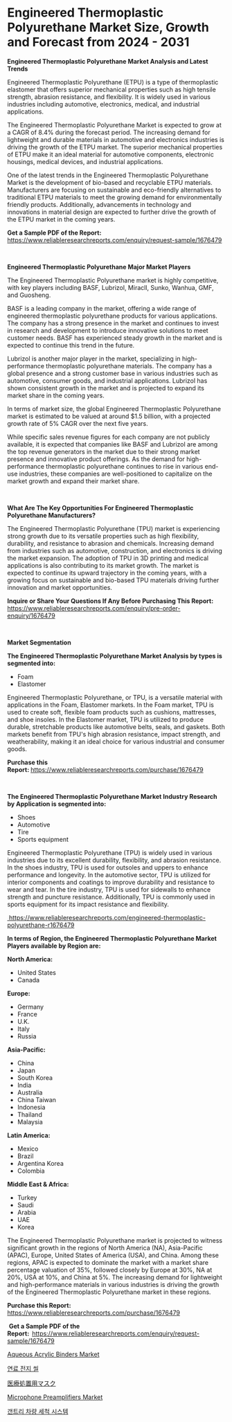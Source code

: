 <p><h1>Engineered Thermoplastic Polyurethane Market Size, Growth and Forecast from 2024 - 2031</h1></p><p><strong>Engineered Thermoplastic Polyurethane Market Analysis and Latest Trends</strong></p>
<p><p>Engineered Thermoplastic Polyurethane (ETPU) is a type of thermoplastic elastomer that offers superior mechanical properties such as high tensile strength, abrasion resistance, and flexibility. It is widely used in various industries including automotive, electronics, medical, and industrial applications.</p><p>The Engineered Thermoplastic Polyurethane Market is expected to grow at a CAGR of 8.4% during the forecast period. The increasing demand for lightweight and durable materials in automotive and electronics industries is driving the growth of the ETPU market. The superior mechanical properties of ETPU make it an ideal material for automotive components, electronic housings, medical devices, and industrial applications.</p><p>One of the latest trends in the Engineered Thermoplastic Polyurethane Market is the development of bio-based and recyclable ETPU materials. Manufacturers are focusing on sustainable and eco-friendly alternatives to traditional ETPU materials to meet the growing demand for environmentally friendly products. Additionally, advancements in technology and innovations in material design are expected to further drive the growth of the ETPU market in the coming years.</p></p>
<p><strong>Get a Sample PDF of the Report:&nbsp;</strong> <a href="https://www.reliableresearchreports.com/enquiry/request-sample/1676479">https://www.reliableresearchreports.com/enquiry/request-sample/1676479</a></p>
<p>&nbsp;</p>
<p><strong>Engineered Thermoplastic Polyurethane Major Market Players</strong></p>
<p><p>The Engineered Thermoplastic Polyurethane market is highly competitive, with key players including BASF, Lubrizol, Miracll, Sunko, Wanhua, GMF, and Guosheng. </p><p>BASF is a leading company in the market, offering a wide range of engineered thermoplastic polyurethane products for various applications. The company has a strong presence in the market and continues to invest in research and development to introduce innovative solutions to meet customer needs. BASF has experienced steady growth in the market and is expected to continue this trend in the future.</p><p>Lubrizol is another major player in the market, specializing in high-performance thermoplastic polyurethane materials. The company has a global presence and a strong customer base in various industries such as automotive, consumer goods, and industrial applications. Lubrizol has shown consistent growth in the market and is projected to expand its market share in the coming years.</p><p>In terms of market size, the global Engineered Thermoplastic Polyurethane market is estimated to be valued at around $1.5 billion, with a projected growth rate of 5% CAGR over the next five years. </p><p>While specific sales revenue figures for each company are not publicly available, it is expected that companies like BASF and Lubrizol are among the top revenue generators in the market due to their strong market presence and innovative product offerings. As the demand for high-performance thermoplastic polyurethane continues to rise in various end-use industries, these companies are well-positioned to capitalize on the market growth and expand their market share.</p></p>
<p>&nbsp;</p>
<p><strong>What Are The Key Opportunities For Engineered Thermoplastic Polyurethane Manufacturers?</strong></p>
<p><p>The Engineered Thermoplastic Polyurethane (TPU) market is experiencing strong growth due to its versatile properties such as high flexibility, durability, and resistance to abrasion and chemicals. Increasing demand from industries such as automotive, construction, and electronics is driving the market expansion. The adoption of TPU in 3D printing and medical applications is also contributing to its market growth. The market is expected to continue its upward trajectory in the coming years, with a growing focus on sustainable and bio-based TPU materials driving further innovation and market opportunities.</p></p>
<p><strong>Inquire or Share Your Questions If Any Before Purchasing This Report:</strong> <a href="https://www.reliableresearchreports.com/enquiry/pre-order-enquiry/1676479">https://www.reliableresearchreports.com/enquiry/pre-order-enquiry/1676479</a></p>
<p>&nbsp;</p>
<p><strong>Market Segmentation</strong></p>
<p><strong>The Engineered Thermoplastic Polyurethane Market Analysis by types is segmented into:</strong></p>
<p><ul><li>Foam</li><li>Elastomer</li></ul></p>
<p><p>Engineered Thermoplastic Polyurethane, or TPU, is a versatile material with applications in the Foam, Elastomer markets. In the Foam market, TPU is used to create soft, flexible foam products such as cushions, mattresses, and shoe insoles. In the Elastomer market, TPU is utilized to produce durable, stretchable products like automotive belts, seals, and gaskets. Both markets benefit from TPU's high abrasion resistance, impact strength, and weatherability, making it an ideal choice for various industrial and consumer goods.</p></p>
<p><strong>Purchase this Report:&nbsp;</strong><a href="https://www.reliableresearchreports.com/purchase/1676479">https://www.reliableresearchreports.com/purchase/1676479</a></p>
<p>&nbsp;</p>
<p><strong>The Engineered Thermoplastic Polyurethane Market Industry Research by Application is segmented into:</strong></p>
<p><ul><li>Shoes</li><li>Automotive</li><li>Tire</li><li>Sports equipment</li></ul></p>
<p><p>Engineered Thermoplastic Polyurethane (TPU) is widely used in various industries due to its excellent durability, flexibility, and abrasion resistance. In the shoes industry, TPU is used for outsoles and uppers to enhance performance and longevity. In the automotive sector, TPU is utilized for interior components and coatings to improve durability and resistance to wear and tear. In the tire industry, TPU is used for sidewalls to enhance strength and puncture resistance. Additionally, TPU is commonly used in sports equipment for its impact resistance and flexibility.</p></p>
<p><a href="https://www.reliableresearchreports.com/engineered-thermoplastic-polyurethane-r1676479">&nbsp;https://www.reliableresearchreports.com/engineered-thermoplastic-polyurethane-r1676479</a></p>
<p><strong>In terms of Region, the Engineered Thermoplastic Polyurethane Market Players available by Region are:</strong></p>
<p>
    <p> <strong> North America: </strong>
        <ul>
            <li>United States</li>
            <li>Canada</li>
        </ul>
        </p> 
    <p> <strong> Europe: </strong>
        <ul>
            <li>Germany</li>
            <li>France</li>
            <li>U.K.</li>
            <li>Italy</li>
            <li>Russia</li>
        </ul>
        </p> 
    <p> <strong> Asia-Pacific: </strong>
        <ul>
            <li>China</li>
            <li>Japan</li>
            <li>South Korea</li>
            <li>India</li>
            <li>Australia</li>
            <li>China Taiwan</li>
            <li>Indonesia</li>
            <li>Thailand</li>
            <li>Malaysia</li>
        </ul>
        </p> 
    <p> <strong> Latin America: </strong>
        <ul>
            <li>Mexico</li>
            <li>Brazil</li>
            <li>Argentina Korea</li>
            <li>Colombia</li>
        </ul>
        </p> 
    <p> <strong> Middle East & Africa: </strong>
        <ul>
            <li>Turkey</li>
            <li>Saudi</li>
            <li>Arabia</li>
            <li>UAE</li>
            <li>Korea</li>
        </ul>
    </p>
    </p>
<p><p>The Engineered Thermoplastic Polyurethane market is projected to witness significant growth in the regions of North America (NA), Asia-Pacific (APAC), Europe, United States of America (USA), and China. Among these regions, APAC is expected to dominate the market with a market share percentage valuation of 35%, followed closely by Europe at 30%, NA at 20%, USA at 10%, and China at 5%. The increasing demand for lightweight and high-performance materials in various industries is driving the growth of the Engineered Thermoplastic Polyurethane market in these regions.</p></p>
<p><strong>Purchase this Report: </strong><a href="https://www.reliableresearchreports.com/purchase/1676479">https://www.reliableresearchreports.com/purchase/1676479</a></p>
<p>&nbsp;<strong>Get a Sample PDF of the Report:&nbsp;&nbsp;</strong><a href="https://www.reliableresearchreports.com/enquiry/request-sample/1676479">https://www.reliableresearchreports.com/enquiry/request-sample/1676479</a></p>
<p><strong></strong></p>
<p><p><a href="https://github.com/MyrtisWest1/Market-Research-Report-List-1/blob/main/aqueous-acrylic-binders-market.md">Aqueous Acrylic Binders Market</a></p><p><a href="https://medium.com/@danieldobroiu20221/%EC%97%B0%EB%A3%8C-%EC%A0%84%EC%A7%80-%EB%B0%80%EB%B4%89-%EC%8B%9C%EC%9E%A5%EC%9D%98-%ED%86%B5%EC%B0%B0-%EC%8B%9C%EC%9E%A5-%EB%8F%99%ED%96%A5-%EC%84%B1%EC%9E%A5-2024%EB%85%84%EB%B6%80%ED%84%B0-2031%EB%85%84%EA%B9%8C%EC%A7%80-%EC%98%88%EC%B8%A1-62a82dd8aa86">연료 전지 씰</a></p><p><a href="https://medium.com/@kyaorris56456/%E5%8C%BB%E7%99%82%E7%94%A8%E3%83%97%E3%83%AD%E3%82%B7%E3%83%BC%E3%82%B8%E3%83%A3%E3%83%BC%E3%83%9E%E3%82%B9%E3%82%AF%E5%B8%82%E5%A0%B4%E3%81%AE%E6%B4%9E%E5%AF%9F-%E5%B8%82%E5%A0%B4%E5%8B%95%E5%90%91-%E6%88%90%E9%95%B7-2024%E5%B9%B4%E3%81%8B%E3%82%892031%E5%B9%B4%E3%81%BE%E3%81%A7%E3%81%AE%E4%BA%88%E6%B8%AC-3f52937e4acb">医療処置用マスク</a></p><p><a href="https://issuu.com/reportprime-2/docs/microphone-preamplifiers-market-size-2030.pptx">Microphone Preamplifiers Market</a></p><p><a href="https://github.com/rcabello548/Market-Research-Report-List-1/blob/main/293798690413.md">갠트리 차량 세척 시스템</a></p></p>